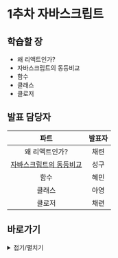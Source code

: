 # 1추차 자바스크립트

## 학습할 장
- 왜 리액트인가?
- 자바스크립트의 동등비교
- 함수
- 클래스
- 클로저


## 발표 담당자
|파트|발표자|
|:---:|:---:|
|왜 리액트인가?|채련|
|[자바스크립트의 동등비교](발표자료/성구.md)|성구|
|함수|혜민|
|클래스|아영|
|클로저|채련|


## 바로가기

<details markdown = "1">
<summary>접기/펼치기</summary>

[📗 채련's Note](학습%20내용/채련.md)

[📘 혜민's Note](학습%20내용/혜민.md)

[📙 성구's Note](학습%20내용/성구.md)

[📕 아영's Note](학습%20내용/아영.md)

</details>

